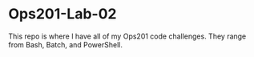 # Ops201-Lab-02
This repo is where I have all of my Ops201 code challenges. They range from Bash, Batch, and PowerShell.
